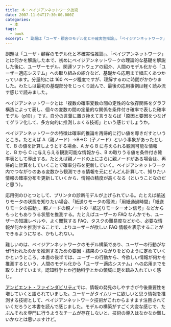 ```yaml
---
title: 本：ベイジアンネットワーク技術
date: 2007-11-04T17:30:00.000Z
categories:
  - 本
tags:
  - book
excerpt: " 副題は「ユーザ・顧客のモデル化と不確実性推論」。「ベイジアンネットワーク」とは何かを解説した本で、初めにベイジアンネットワークの理論的な基礎を解説した後に、ユーザーモデル、関連ソフトウェアの紹介、人間のモデル化から「ユーザー適応システム」への取り組みの紹介など、基礎から応用まで幅広くあつかっています。分量的には160ページ程度ですが、理解するのに時間がかかりました。わたしは最初の基礎部分をじっくり読んで、最後の応用事例は軽く読み流す感じで読みました。"
---
```


[](http://www.amazon.co.jp/gp/product/4501541601/503-5894528-3997520?ie=UTF8&tag=yutakayamaguc-22&linkCode=xm2&camp=247&creativeASIN=4501541601) 副題は「ユーザ・顧客のモデル化と不確実性推論」。「ベイジアンネットワーク」とは何かを解説した本で、初めにベイジアンネットワークの理論的な基礎を解説した後に、ユーザーモデル、関連ソフトウェアの紹介、人間のモデル化から「ユーザー適応システム」への取り組みの紹介など、基礎から応用まで幅広くあつかっています。分量的には 160 ページ程度ですが、理解するのに時間がかかりました。わたしは最初の基礎部分をじっくり読んで、最後の応用事例は軽く読み流す感じで読みました。

ベイジアンネットワークとは「複数の確率変数の間の定性的な依存関係をグラフ構造によって表し、個々の変数の間の定量的な関係を条件付き確率で表した確率モデル（p10）」です。自分の言葉に置き換えて言うならば「原因と要因をつなげてグラフ化して、多方向的に推測しまくる技術」という感じでしょうか。

ベイジアンネットワークの特徴は確率的推論を再帰的に行い値を導きだすというところ。たとえば A（親ノード）→B→C（子ノード）という事象があったとして、B の値を計算しようとする場合、A から B に与えられる観測可能な情報と、B から C に与えらえる観測可能な情報から、B の取りうる値を条件付き確率表として導出する。たとえば親ノードの上にさらに親ノードがある場合は、再帰的に計算をしていくことで確率分布を更新していく。ベイジアンネットワーク内でつながりのある変数から観測できる情報を元にどんどん計算して、知りたい情報の確率分布を更新していくから、情報の精度が高くなる（ということなのだと思う）。

応用例のひとつとして、プリンタの診断モデルが上げられている。たとえば紙送りモータの状態を知りたい場合、「紙送りモータの電流」「用紙通過時間」「紙送りモータの振動」、親ノードの親ノードの「紙送りモーターオン信号」などからもっともありうる状態を推測する。たとえばユーザーの FAQ なんかでも、ユーザーの知識レベルや、よく閲覧する FAQ、タスクの難易度などから、必要な情報が何かを推測することで、よりユーザーが欲しい FAQ 情報を表示することができるようになる、かもしれない。

難しいのは、ベイジアンネットワークのモデル構築であり、ユーザーの行動がなぜ行われたのかを推測するための要因・結果のつながりをどのように定めていくかというところ。本書の後半では、ユーザーの行動から、今欲しい情報が何かを推測するという、人間のモデル化から「ユーザー適応システム」への応用までを取り上げています。認知科学とか行動科学とかの領域に足を踏み入れていく感じ。

[アンビエント・ファインダビリティ](/blog//2007/08/post_143/)では、情報の発見のしやすさが今後重要性を増していくと語られていました。ユーザーがタイムリーに欲しいと思う情報を推測する技術として、ベイジアンネットワーク技術がこれからますます注目されていくだろうと本書を読んで感じました。モデルの構築がすごく大変な感じで、たぶんそれを専門に行うようなチームが存在しないと、技術の導入はなかなか難しいかなとは思いますけど。
